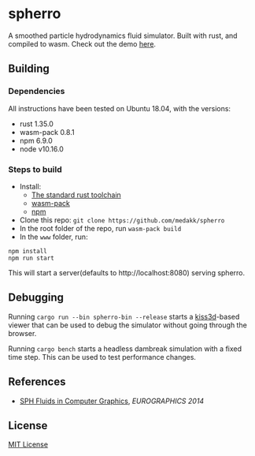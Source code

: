 # spherro

A smoothed particle hydrodynamics fluid simulator. Built with rust, and compiled to wasm. Check out the demo [here](https://apps.karthikkaranth.me/spherro/).

## Building

### Dependencies
All instructions have been tested on Ubuntu 18.04, with the versions:
* rust 1.35.0
* wasm-pack 0.8.1
* npm 6.9.0
* node v10.16.0

### Steps to build
* Install:
    * [The standard rust toolchain](https://www.rust-lang.org/tools/install)
    * [wasm-pack](https://rustwasm.github.io/wasm-pack/installer/)
    * [npm](https://www.npmjs.com/get-npm)
* Clone this repo: `git clone https://github.com/medakk/spherro`
* In the root folder of the repo, run `wasm-pack build`
* In the `www` folder, run: 

```
npm install
npm run start
```

This will start a server(defaults to http://localhost:8080) serving spherro.

## Debugging

Running `cargo run --bin spherro-bin --release` starts a [kiss3d](https://docs.rs/kiss3d/0.20.1/kiss3d/)-based viewer that can be used to debug the simulator without going through the browser.

Running `cargo bench` starts a headless dambreak simulation with a fixed time step. This can be used to test performance changes.

## References

* [SPH Fluids in Computer Graphics](https://cg.informatik.uni-freiburg.de/publications/2014_EG_SPH_STAR.pdf), _EUROGRAPHICS 2014_

## License

[MIT License](LICENSE)